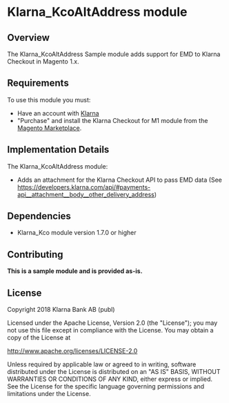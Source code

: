 # Klarna_KcoAltAddress module

## Overview

The Klarna_KcoAltAddress Sample module adds support for EMD to Klarna Checkout in Magento 1.x.

## Requirements
To use this module you must:
 * Have an account with [Klarna](https://www.klarna.com)
 * "Purchase" and install the Klarna Checkout for M1 module from the [Magento Marketplace](https://marketplace.magento.com/klarna-klarna-kco.html).

## Implementation Details

The Klarna_KcoAltAddress module:

 * Adds an attachment for the Klarna Checkout API to pass EMD data (See https://developers.klarna.com/api/#payments-api__attachment__body__other_delivery_address)

## Dependencies

* Klarna_Kco module version 1.7.0 or higher

## Contributing

**This is a sample module and is provided as-is.**

## License

Copyright 2018 Klarna Bank AB (publ)

Licensed under the Apache License, Version 2.0 (the "License");
you may not use this file except in compliance with the License.
You may obtain a copy of the License at

 http://www.apache.org/licenses/LICENSE-2.0

Unless required by applicable law or agreed to in writing, software
distributed under the License is distributed on an "AS IS" BASIS,
WITHOUT WARRANTIES OR CONDITIONS OF ANY KIND, either express or implied.
See the License for the specific language governing permissions and
limitations under the License.
